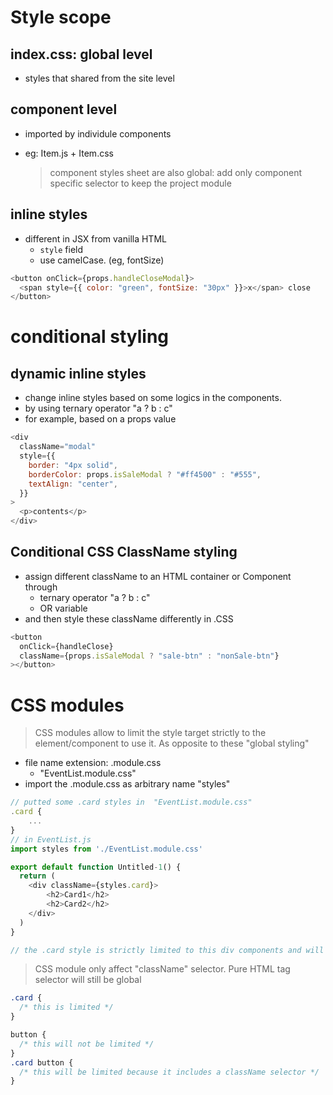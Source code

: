 # Style scope

## index.css: global level

- styles that shared from the site level

## component level

- imported by individule components
- eg: Item.js + Item.css

  > component styles sheet are also global: add only component specific selector to keep the project module

## inline styles

- different in JSX from vanilla HTML
  - `style` field
  - use camelCase. (eg, fontSize)

```js
<button onClick={props.handleCloseModal}>
  <span style={{ color: "green", fontSize: "30px" }}>x</span> close
</button>
```

# conditional styling

## dynamic inline styles

- change inline styles based on some logics in the components.
- by using ternary operator "a ? b : c"
- for example, based on a props value

```js
<div
  className="modal"
  style={{
    border: "4px solid",
    borderColor: props.isSaleModal ? "#ff4500" : "#555",
    textAlign: "center",
  }}
>
  <p>contents</p>
</div>
```

## Conditional CSS ClassName styling

- assign different className to an HTML container or Component through
  - ternary operator "a ? b : c"
  - OR variable
- and then style these className differently in .CSS

```js
<button
  onClick={handleClose}
  className={props.isSaleModal ? "sale-btn" : "nonSale-btn"}
></button>
```

# CSS modules

> CSS modules allow to limit the style target strictly to the element/component to use it. As opposite to these "global styling"

- file name extension: .module.css
  - "EventList.module.css"
- import the .module.css as arbitrary name "styles"

```js
// putted some .card styles in  "EventList.module.css"
.card {
    ...
}
// in EventList.js
import styles from './EventList.module.css'

export default function Untitled-1() {
  return (
    <div className={styles.card}>
        <h2>Card1</h2>
        <h2>Card2</h2>
    </div>
  )
}

// the .card style is strictly limited to this div components and will not affect any other components with .card
```

> CSS module only affect "className" selector. Pure HTML tag selector will still be global

```css
.card {
  /* this is limited */
}

button {
  /* this will not be limited */
}
.card button {
  /* this will be limited because it includes a className selector */
}
```

